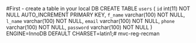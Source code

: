 #First - create a table in your local DB
CREATE TABLE `users` (
`id` int(11) NOT NULL AUTO_INCREMENT PRIMARY KEY,
`f_name` varchar(100) NOT NULL,
`l_name` varchar(100) NOT NULL,
`email` varchar(100) NOT NULL,
`phone` varchar(100) NOT NULL,
`password` varchar(100) NOT NULL
) ENGINE=InnoDB DEFAULT CHARSET=latin1;# mvc-reg-recman
